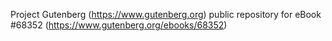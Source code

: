 Project Gutenberg (https://www.gutenberg.org) public repository for
eBook #68352 (https://www.gutenberg.org/ebooks/68352)
